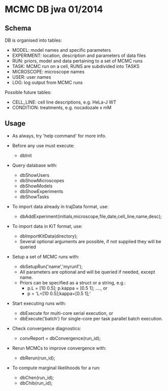 MCMC DB jwa 01/2014
===================

Schema
------

DB is organised into tables:
   - MODEL: model names and specific parameters
   - EXPERIMENT: location, description and parameters of data files
   - RUN: priors, model and data pertaining to a set of MCMC runs
   - TASK: MCMC run on a cell, RUNS are subdivided into TASKS
   - MICROSCOPE: microscope names
   - USER: user names
   - LOG: log output from MCMC runs

Possible future tables:
   - CELL_LINE: cell line descriptions, e.g. HeLa-J WT
   - CONDITION: treatments, e.g. nocadozale x mM

Usage
-----

- As always, try 'help command' for more info.

- Before any use must execute:
  - dbInit

- Query database with:
  - dbShowUsers
  - dbShowMicroscopes
  - dbShowModels
  - dbShowExperiments
  - dbShowTasks

- To import data already in trajData format, use:
  - dbAddExperiment(initials,microscope,file,date,cell_line,name,desc);

- To import data in KiT format, use:
  - dbImportKitData(directory);
  - Several optional arguments are possible, if not supplied they will be queried

- Setup a set of MCMC runs with:
  - dbSetupRun('name','myrun1');
  - All parameters are optional and will be queried if needed, except name.
  - Priors can be specified as a struct or a string, e.g.:
    - p.L = [10 0.5]; p.kappa = [0.5 1]; ...., or
    - p = 'L=[10 0.5];kappa=[0.5 1];'

- Start executing runs with:
  - dbExecute for multi-core serial execution, or
  - dbExecute('batch') for single-core per task parallel batch execution.

- Check convergence diagnostics:
  - convReport = dbConvergence(run_id);

- Rerun MCMCs to improve convergence with:
  - dbRerun(run_id);

- To compute marginal likelihoods for a run:
  - dbChen(run_id);
  - dbChib(run_id);
